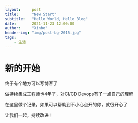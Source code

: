 ```yaml
---
layout:     post
title:      "New Start"
subtitle:   "Hello World, Hello Blog"
date:       2021-11-23 12:00:00
author:     "Xinbo"
header-img: "img/post-bg-2015.jpg"
tags:
    - 生活
---
```


# 新的开始

终于有个地方可以写博客了

做持续集成工程师也4年了，对CI/CD Devops有了一点自己的理解

在这里做个记录，如果可以帮助到不小心点开的你，就很开心了

让我们一起，持续改进！